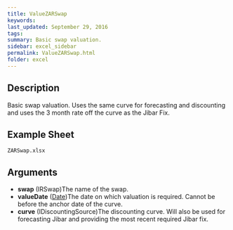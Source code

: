 ```yaml
---
title: ValueZARSwap
keywords:
last_updated: September 29, 2016
tags:
summary: Basic swap valuation.
sidebar: excel_sidebar
permalink: ValueZARSwap.html
folder: excel
---
```


## Description
Basic swap valuation.  Uses the same curve for forecasting and discounting and uses the 3 month rate off the curve as the Jibar Fix.

<!--HUMAN EDIT START-->

<!--## Details-->

<!--HUMAN EDIT END-->

## Example Sheet

    ZARSwap.xlsx

## Arguments

* **swap** (IRSwap)The name of the swap.
* **valueDate** ([Date](Date.html))The date on which valuation is required.  Cannot be before the anchor date of the curve.
* **curve** (IDiscountingSource)The discounting curve.  Will also be used for forecasting Jibar and providing the most recent required Jibar fix.

<!--HUMAN EDIT START-->

<!--## Validation-->

<!--HUMAN EDIT END-->

